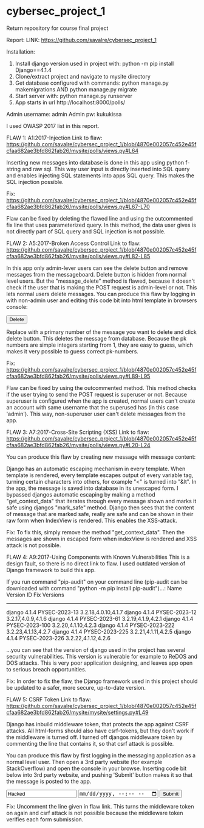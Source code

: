# cybersec_project_1
Return repository for course final project

Report:
LINK: https://github.com/savalre/cybersec_project_1

Installation:
1. Install django version used in project with: python -m pip install Django==4.1.4
2. Clone/extract project and navigate to mysite directory
3. Get database configured with commands: python manage.py makemigrations AND python manage.py migrate
4. Start server with: python manage.py runserver
5. App starts in url http://localhost:8000/polls/

Admin username: admin
Admin pw: kukukissa

I used OWASP 2017 list in this report.

FLAW 1: A1:2017-Injection
Link to flaw: https://github.com/savalre/cybersec_project_1/blob/4870e002057c452e45fcfaa682ae3bfd862fab26/mysite/polls/views.py#L64

Inserting new messages into database is done in this app using python f-string and raw sql. This way user input is directly inserted into SQL query and enables injecting SQL statements into apps SQL query. This makes the SQL injection possible.

Fix: https://github.com/savalre/cybersec_project_1/blob/4870e002057c452e45fcfaa682ae3bfd862fab26/mysite/polls/views.py#L67-L70

Flaw can be fixed by deleting the flawed line and using the outcommented fix line that uses parameterized query. In this method, the data user gives is not directly part of SQL query and SQL injection is not possible.

FLAW 2: A5:2017-Broken Access Control
Link to flaw: https://github.com/savalre/cybersec_project_1/blob/4870e002057c452e45fcfaa682ae3bfd862fab26/mysite/polls/views.py#L82-L85

In this app only admin-lever users can see the delete button and remove messages from the messageboard. Delete button is hidden from normal level users.
But the "message_delete" method is flawed, because it doesn't check if the user that is making the POST request is admin-level or not. This lets normal users delete messages.
You can produce this flaw by logging in with non-admin user and editing this code bit into html template in browsers console:

<form action="http://localhost:8000/polls/<pk>/delete/" method="POST" style="display:inline;">
<button type="submit">Delete</button>
</form>

Replace <pk> with a primary number of the message you want to delete and click delete button. This deletes the message from database. Because the pk numbers are simple integers starting from 1, they are easy to guess, which makes it very possible to guess correct pk-numbers.

Fix: https://github.com/savalre/cybersec_project_1/blob/4870e002057c452e45fcfaa682ae3bfd862fab26/mysite/polls/views.py#L89-L95

Flaw can be fixed by using the outcommented method. This method checks if the user trying to send the POST request is superuser or not.
Because superuser is configured when the app is created, normal users can't create an account with same username that the superused has (in this case 'admin'). This way, non-superuser user can't delete messages from the app.

FLAW 3: A7:2017-Cross-Site Scripting (XSS)
Link to flaw: https://github.com/savalre/cybersec_project_1/blob/4870e002057c452e45fcfaa682ae3bfd862fab26/mysite/polls/views.py#L20-L24

You can produce this flaw by creating new message with message content: <script>alert(document.cookie);</script>

Django has an automatic escaping mechanism in every template. When template is rendered, every template escapes output of every variable tag, turning certain
characters into others, for example "<" is turned into "&lt".
In the app, the message is saved into database in its unescaped form.
I bypassed djangos automatic escaping by making a method "get_context_data" that iterates through every message shown and marks it safe using djangos "mark_safe" method.
Django then sees that the content of message that are marked safe, really are safe and can be shown in their raw form when IndexView is rendered. This enables the XSS-attack.

Fix: To fix this, simply remove the method "get_context_data". Then the messages are shown in escaped form when indexView is rendered and XSS attack is not possible.

FLAW 4: A9:2017-Using Components with Known Vulnerabilities
This is a design fault, so there is no direct link to flaw. I used outdated version of Django framework to build this app.

If you run command "pip-audit" on your command line (pip-audit can be downloaded with command "python -m pip install pip-audit")...:
Name Version ID Fix Versions
---------- --------- ------------------- -------------------
django 4.1.4 PYSEC-2023-13 3.2.18,4.0.10,4.1.7
django 4.1.4 PYSEC-2023-12 3.2.17,4.0.9,4.1.6
django 4.1.4 PYSEC-2023-61 3.2.19,4.1.9,4.2.1
django 4.1.4 PYSEC-2023-100 3.2.20,4.1.10,4.2.3
django 4.1.4 PYSEC-2023-222 3.2.23,4.1.13,4.2.7
django 4.1.4 PYSEC-2023-225 3.2.21,4.1.11,4.2.5
django 4.1.4 PYSEC-2023-226 3.2.22,4.1.12,4.2.6

...you can see that the version of django used in the project has several security vulnerabilities. This version is vulnerable for example to ReDOS and DOS attacks.
This is very poor application designing, and leaves app open to serious breach opportunities.

Fix: In order to fix the flaw, the Django framework used in this project should be updated to a safer, more secure, up-to-date version.

FLAW 5: CSRF Token
Link to flaw: https://github.com/savalre/cybersec_project_1/blob/4870e002057c452e45fcfaa682ae3bfd862fab26/mysite/mysite/settings.py#L49

Django has inbuild middleware token, that protects the app against CSRF attacks. All html-forms should also have csrf-tokens, but they don't work if the middleware is turned off.
I turned off djangos middleware token by commenting the line that contains it, so that csrf attack is possible.

You can produce this flaw by first logging in the messaging application as a normal level user. Then open a 3rd party website (for example StackOverflow) and open the console in your browse. Inserting code bit below into 3rd party website, and pushing 'Submit' button makes it so that the message is posted to the app.

<form action="http://localhost:8000/polls/create/" method="POST" name="CSRF">
<input type="text" name="message_text" value="Hacked">
<input type="datetime-local" name="pub_date">
<input type="submit" value="Submit">
</form>

Fix: Uncomment the line given in flaw link. This turns the middleware token on again and csrf attack is not possible because the middleware token verifies each form submission.

